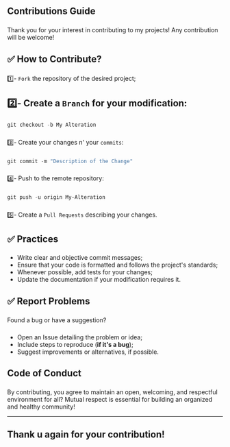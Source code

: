 **<h2>Contributions Guide</h2>**

###

Thank you for your interest in contributing to my projects! Any contribution will be welcome!

###

**<h2>✅ How to Contribute?</h2>**

###

1️⃣- `Fork` the repository of the desired project;<h2>
2️⃣- Create a `Branch` for your modification:

###
```powershell
git checkout -b My Alteration
```

###

3️⃣- Create your changes n' your `commits`:

###
```powershell
git commit -m "Description of the Change"
```

###

4️⃣- Push to the remote repository:

###
```powershell
git push -u origin My-Alteration
```

###

5️⃣- Create a `Pull Requests` describing your changes.

###

**<h2>✅ Practices</h2>**

###

- Write clear and objective commit messages;
- Ensure that your code is formatted and follows the project's standards;
- Whenever possible, add tests for your changes;
- Update the documentation if your modification requires it.

###

**<h2>✅ Report Problems</h2>**

###

Found a bug or have a suggestion?

###

- Open an Issue detailing the problem or idea;
- Include steps to reproduce (**if it's a bug**);
- Suggest improvements or alternatives, if possible.

###

**<h2>Code of Conduct</h2>**

###

By contributing, you agree to maintain an open, welcoming, and respectful environment for all?
Mutual respect is essential for building an organized and healthy community!

---

**<h2>Thank u again for your contribution!</h2>**

